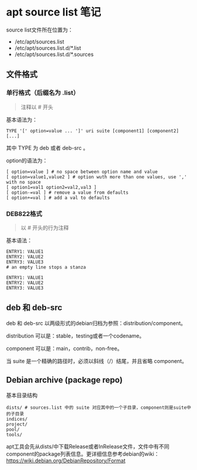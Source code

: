 # apt source list 笔记

source list文件所在位置为：

- /etc/apt/sources.list
- /etc/apt/sources.list.d/*.list
- /etc/apt/sources.list.d/*.sources

## 文件格式

### 单行格式（后缀名为 .list）

> 注释以 # 开头

基本语法为：

```shell
TYPE '[' option=value ... ']' uri suite [component1] [component2] [...]
```

其中 TYPE 为 deb 或者 deb-src 。

option的语法为：

```shell
[ option=value ] # no space between option name and value
[ option=value1,value2 ] # option wuth more than one values, use ',' with no space
[ option1=val1 option2=val2,val3 ]
[ option-=val ] # remove a value from defaults
[ option+=val ] # add a val to defaults
```

### DEB822格式

> 以 # 开头的行为注释

基本语法：

```shell
ENTRY1: VALUE1
ENTRY2: VALUE2
ENTRY3: VALUE3
# an empty line stops a stanza

ENTRY1: VALUE1
ENTRY2: VALUE2
ENTRY3: VALUE3
```

## deb 和 deb-src

deb 和 deb-src 以两级形式的debian归档为参照：distribution/component。

distribution 可以是：stable，testing或者一个codename。

component 可以是：main，contrib，non-free。

当 suite 是一个精确的路径时，必须以斜线（/）结尾，并且省略 component。

## Debian archive (package repo)

基本目录结构

```shell
dists/ # sources.list 中的 suite 对应其中的一个子目录，component则是suite中的子目录
indices/
project/
pool/
tools/
```

apt工具会先从dists/<suite-name>中下载Release或者InRelease文件，文件中有不同component的package列表信息。更详细信息参考debian的wiki：https://wiki.debian.org/DebianRepository/Format

